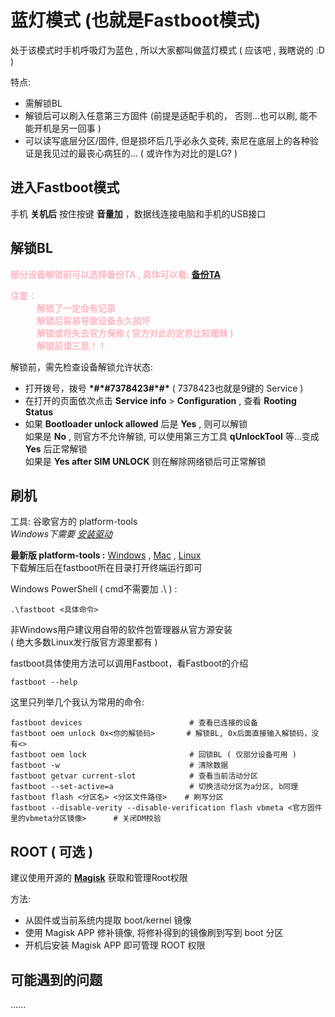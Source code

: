 # 蓝灯模式 (也就是Fastboot模式)

处于该模式时手机呼吸灯为蓝色 , 所以大家都叫做蓝灯模式 ( 应该吧 , 我瞎说的 :D )

特点:

* 需解锁BL
* 解锁后可以刷入任意第三方固件 (前提是适配手机的， 否则...也可以刷, 能不能开机是另一回事 )
* 可以读写底层分区/固件, 但是损坏后几乎必永久变砖, 索尼在底层上的各种验证是我见过的最丧心病狂的... ( 或许作为对比的是LG? )

## 进入Fastboot模式

手机 **关机后** 按住按键 **音量加** ，数据线连接电脑和手机的USB接口

## 解锁BL

<font color=#FFB6C1 > **部分设备解锁前可以选择备份TA , 具体可以看: [备份TA]()** </font>

<font color=#FFB6C1 > **注意：  
&emsp;&emsp;&emsp;解锁了一定会有记录  
&emsp;&emsp;&emsp;解锁后容易导致设备永久损坏  
&emsp;&emsp;&emsp;解锁或将失去官方保修 ( 官方对此的定界比较暧昧 )  
&emsp;&emsp;&emsp;解锁前请三思！！** </font>

解锁前，需先检查设备解锁允许状态:  

* 打开拨号，拨号 **\*#\*#7378423#\*#\*** ( 7378423也就是9键的 Service )
* 在打开的页面依次点击 **Service info** > **Configuration** , 查看 **Rooting Status**
* 如果 **Bootloader unlock allowed** 后是 **Yes** , 则可以解锁  
    如果是 **No** , 则官方不允许解锁, 可以使用第三方工具 **qUnlockTool** 等...变成 **Yes** 后正常解锁  
    如果是 **Yes after SIM UNLOCK** 则在解除网络锁后可正常解锁

## 刷机

工具: 谷歌官方的 platform-tools  
*Windows下需要 [安装驱动](./Driver.md)*

**最新版 platform-tools :**
[Windows](https://dl.google.com/android/repository/platform-tools-latest-windows.zip) ,
[Mac](https://dl.google.com/android/repository/platform-tools-latest-darwin.zip)  ,
[Linux](https://dl.google.com/android/repository/platform-tools-latest-linux.zip)<br>
下载解压后在fastboot所在目录打开终端运行即可  

Windows PowerShell ( cmd不需要加 .\ ) :

    .\fastboot <具体命令>

非Windows用户建议用自带的软件包管理器从官方源安装  
 ( 绝大多数Linux发行版官方源里都有 )<br>

fastboot具体使用方法可以调用Fastboot，看Fastboot的介绍

    fastboot --help

这里只列举几个我认为常用的命令:  

    fastboot devices                        # 查看已连接的设备
    fastboot oem unlock 0x<你的解锁码>       # 解锁BL, 0x后面直接输入解锁码，没有<>
    fastboot oem lock                       # 回锁BL ( 仅部分设备可用 )
    fastboot -w                             # 清除数据
    fastboot getvar current-slot            # 查看当前活动分区
    fastboot --set-active=a                 # 切换活动分区为a分区, b同理
    fastboot flash <分区名> <分区文件路径>    # 刷写分区
    fastboot --disable-verity --disable-verification flash vbmeta <官方固件里的vbmeta分区镜像>      # 关闭DM校验

## ROOT ( 可选 )

建议使用开源的 [**Magisk**](https://github.com/topjohnwu/Magisk) 获取和管理Root权限

方法:

   * 从固件或当前系统内提取 boot/kernel 镜像
   * 使用 Magisk APP 修补镜像, 将修补得到的镜像刷到写到 boot 分区
   * 开机后安装 Magisk APP 即可管理 ROOT 权限

## 可能遇到的问题

......
